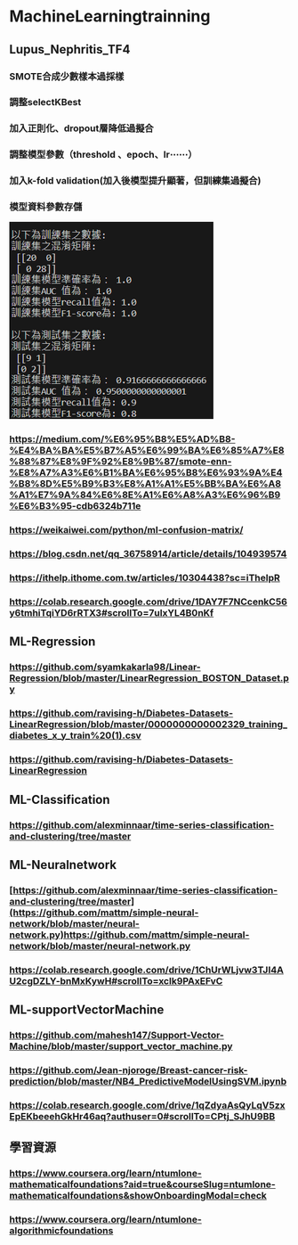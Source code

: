 # MachineLearningtrainning
## Lupus_Nephritis_TF4
### SMOTE合成少數樣本過採樣    
### 調整selectKBest
### 加入正則化、dropout層降低過擬合
### 調整模型參數（threshold 、epoch、lr⋯⋯）
### 加入k-fold validation(加入後模型提升顯著，但訓練集過擬合)
### 模型資料參數存儲
![image](https://github.com/lululu0427/MachineLearningtrainning/blob/main/%E8%9E%A2%E5%B9%95%E6%93%B7%E5%8F%96%E7%95%AB%E9%9D%A2%202023-10-15%20225240.png)
### https://medium.com/%E6%95%B8%E5%AD%B8-%E4%BA%BA%E5%B7%A5%E6%99%BA%E6%85%A7%E8%88%87%E8%9F%92%E8%9B%87/smote-enn-%E8%A7%A3%E6%B1%BA%E6%95%B8%E6%93%9A%E4%B8%8D%E5%B9%B3%E8%A1%A1%E5%BB%BA%E6%A8%A1%E7%9A%84%E6%8E%A1%E6%A8%A3%E6%96%B9%E6%B3%95-cdb6324b711e<br>
### https://weikaiwei.com/python/ml-confusion-matrix/<br>
### https://blog.csdn.net/qq_36758914/article/details/104939574<br>
### https://ithelp.ithome.com.tw/articles/10304438?sc=iThelpR<br>
### https://colab.research.google.com/drive/1DAY7F7NCcenkC56y6tmhiTqiYD6rRTX3#scrollTo=7uIxYL4B0nKf<br>
## ML-Regression<br>
### https://github.com/syamkakarla98/Linear-Regression/blob/master/LinearRegression_BOSTON_Dataset.py<br>
### https://github.com/ravising-h/Diabetes-Datasets-LinearRegression/blob/master/0000000000002329_training_diabetes_x_y_train%20(1).csv<br>
### https://github.com/ravising-h/Diabetes-Datasets-LinearRegression<br>
## ML-Classification<br>
### https://github.com/alexminnaar/time-series-classification-and-clustering/tree/master<br>
## ML-Neuralnetwork<br>
### [https://github.com/alexminnaar/time-series-classification-and-clustering/tree/master](https://github.com/mattm/simple-neural-network/blob/master/neural-network.py)https://github.com/mattm/simple-neural-network/blob/master/neural-network.py<br>
### https://colab.research.google.com/drive/1ChUrWLjvw3TJI4AU2cgDZLY-bnMxKywH#scrollTo=xclk9PAxEFvC<br>
## ML-supportVectorMachine<br>
### https://github.com/mahesh147/Support-Vector-Machine/blob/master/support_vector_machine.py<br>
### https://github.com/Jean-njoroge/Breast-cancer-risk-prediction/blob/master/NB4_PredictiveModelUsingSVM.ipynb<br>
### https://colab.research.google.com/drive/1qZdyaAsQyLqV5zxEpEKbeeehGkHr46aq?authuser=0#scrollTo=CPtj_SJhU9BB<br>
## 學習資源
### https://www.coursera.org/learn/ntumlone-mathematicalfoundations?aid=true&courseSlug=ntumlone-mathematicalfoundations&showOnboardingModal=check<br>
### https://www.coursera.org/learn/ntumlone-algorithmicfoundations<br>
